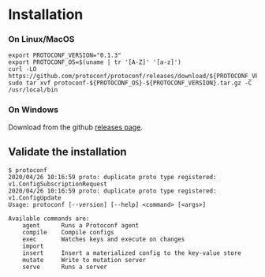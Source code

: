 # Installation

### On Linux/MacOS

```
export PROTOCONF_VERSION="0.1.3"
export PROTOCONF_OS=$(uname | tr '[A-Z]' '[a-z]')
curl -LO https://github.com/protoconf/protoconf/releases/download/${PROTOCONF_VERSION}/protoconf-${PROTOCONF_OS}-${PROTOCONF_VERSION}.tar.gz
sudo tar xvf protoconf-${PROTOCONF_OS}-${PROTOCONF_VERSION}.tar.gz -C /usr/local/bin
```

### On Windows

Download from the github [releases page](https://github.com/protoconf/protoconf/releases).

## Validate the installation

```
$ protoconf
2020/04/26 10:16:59 proto: duplicate proto type registered: v1.ConfigSubscriptionRequest
2020/04/26 10:16:59 proto: duplicate proto type registered: v1.ConfigUpdate
Usage: protoconf [--version] [--help] <command> [<args>]

Available commands are:
    agent      Runs a Protoconf agent
    compile    Compile configs
    exec       Watches keys and execute on changes
    import
    insert     Insert a materialized config to the key-value store
    mutate     Write to mutation server
    serve      Runs a server
```
